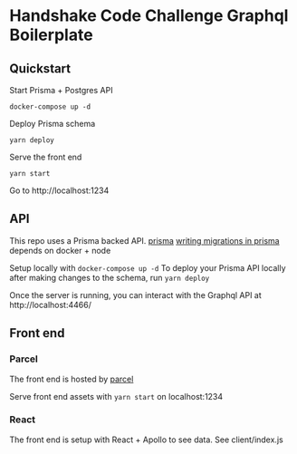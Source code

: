 # Handshake Code Challenge Graphql Boilerplate

## Quickstart

Start Prisma + Postgres API

```
docker-compose up -d
```

Deploy Prisma schema

```
yarn deploy
```

Serve the front end

```
yarn start
```

Go to http://localhost:1234

## API

This repo uses a Prisma backed API.
[prisma](https://www.prisma.io/docs/understand-prisma/)
[writing migrations in prisma](https://www.prisma.io/docs/get-started/02-change-data-model-JAVASCRIPT-c001/)
depends on docker + node

Setup locally with `docker-compose up -d`
To deploy your Prisma API locally after making changes to the schema, run `yarn deploy`

Once the server is running, you can interact with the Graphql API at http://localhost:4466/

## Front end

### Parcel

The front end is hosted by [parcel](https://parceljs.org)

Serve front end assets with `yarn start` on localhost:1234

### React

The front end is setup with React + Apollo to see data. See client/index.js
